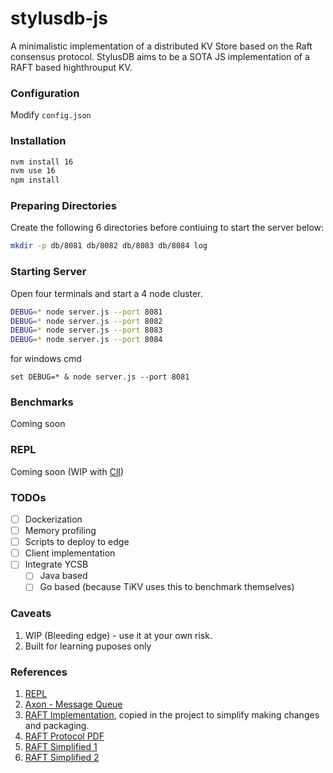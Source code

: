 # stylusdb-js

A minimalistic implementation of a distributed KV Store based on the Raft consensus protocol. StylusDB aims to be a SOTA JS implementation of a RAFT based highthrouput KV.

### Configuration
Modify `config.json`

### Installation
```sh
nvm install 16
nvm use 16
npm install
```

### Preparing Directories

Create the following 6 directories before contiuing to start the server below:
```bash
mkdir -p db/8081 db/8082 db/8083 db/8084 log
```


### Starting Server
Open four terminals and start a 4 node cluster.

```sh
DEBUG=* node server.js --port 8081
DEBUG=* node server.js --port 8082
DEBUG=* node server.js --port 8083
DEBUG=* node server.js --port 8084
```

for windows cmd
```
set DEBUG=* & node server.js --port 8081
```

### Benchmarks
Coming soon 

### REPL
Coming soon (WIP with [ClI](./cli.js))

### TODOs
- [ ] Dockerization
- [ ] Memory profiling
- [ ] Scripts to deploy to edge
- [ ] Client implementation
- [ ] Integrate YCSB
  - [ ] Java based
  - [ ] Go based (because TiKV uses this to benchmark themselves)

### Caveats
1. WIP (Bleeding edge) - use it at your own risk.
2. Built for learning puposes only

### References
1. [REPL](https://gist.github.com/goliatone/e8f38b75aa05b2d189f68a92c61af110)
2. [Axon - Message Queue](https://github.com/tj/axon)
3. [RAFT Implementation](https://github.com/unshiftio/liferaft), copied in the project to simplify making changes and packaging.
4. [RAFT Protocol PDF](https://raft.github.io/raft.pdf)
5. [RAFT Simplified 1](https://towardsdatascience.com/raft-algorithm-explained-a7c856529f40)
6. [RAFT Simplified 2](https://towardsdatascience.com/raft-algorithm-explained-2-30db4790cdef)